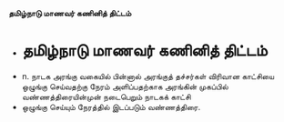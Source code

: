 **தமிழ்நாடு மாணவர் கணினித் திட்டம்**
- # தமிழ்நாடு மாணவர் கணினித் திட்டம்
- n. நாடக அரங்கு வகையில் பின்னால் அரங்குத் தச்சர்கள் விரிவான காட்சியை ஒழுங்கு செய்வதற்கு நேரம் அளிப்பதற்காக அரங்கின் முகப்பில் வண்ணத்திரையின்முன் நடைபெறும் நாடகக் காட்சி
- ஒழுங்கு செய்யும் நேரத்தில் இடப்படும் வண்ணத்திரை.

